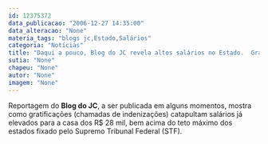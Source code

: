 ```yaml
---
id: 12375372
data_publicacao: "2006-12-27 14:35:00"
data_alteracao: "None"
materia_tags: "blogs jc,Estado,Salários"
categoria: "Notícias"
title: "Daqui a pouco, Blog do JC revela altos salários no Estado.  Gratificações elevam salários para R$ 28,5 mil"
sutia: "None"
chapeu: "None"
autor: "None"
imagem: "None"
---
```

<p><P>Reportagem do <STRONG>Blog do JC</STRONG>, a ser publicada em alguns momentos, mostra como gratificações (chamadas de indenizações) catapultam salários já elevados para a casa dos R$ 28 mil, bem acima do teto máximo dos estados fixado pelo Supremo Tribunal Federal (STF).</P> </p>
